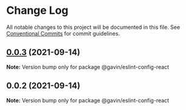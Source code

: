 # Change Log

All notable changes to this project will be documented in this file.
See [Conventional Commits](https://conventionalcommits.org) for commit guidelines.

## [0.0.3](https://github.com/G-G-boy/fabric/compare/@gavin/eslint-config-react@0.0.2...@gavin/eslint-config-react@0.0.3) (2021-09-14)

**Note:** Version bump only for package @gavin/eslint-config-react





## 0.0.2 (2021-09-14)

**Note:** Version bump only for package @gavin/eslint-config-react
